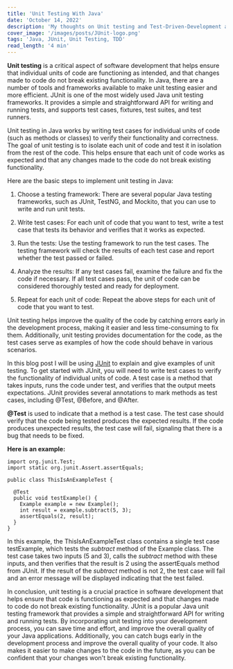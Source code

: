 ```yaml
---
title: 'Unit Testing With Java'
date: 'October 14, 2022'
description: 'My thoughts on Unit testing and Test-Driven-Development and why I think it is important'
cover_image: '/images/posts/JUnit-logo.png'
tags: 'Java, JUnit, Unit Testing, TDD'
read_length: '4 min'
---
```


**Unit testing** is a critical aspect of software development that helps ensure that individual units of code are
functioning as intended, and that changes made to code do not break existing functionality. In Java, there are a number
of tools and frameworks available to make unit testing easier and more efficient.
JUnit is one of the most widely used Java unit testing frameworks. It provides a simple and straightforward API for
writing and running tests, and supports test cases, fixtures, test suites, and test runners.

Unit testing in Java works by writing test cases for individual units of code (such as methods or classes) to verify
their functionality and correctness. The goal of unit testing is to isolate each unit of code and test it in isolation
from the rest of the code. This helps ensure that each unit of code works as expected and that any changes made to the
code do not break existing functionality.

Here are the basic steps to implement unit testing in Java:

1) Choose a testing framework: There are several popular Java testing frameworks, such as JUnit, TestNG, and Mockito,
   that you can use to write and run unit tests.

2) Write test cases: For each unit of code that you want to test, write a test case that tests its behavior and verifies
   that it works as expected.

3) Run the tests: Use the testing framework to run the test cases. The testing framework will check the results of each
   test case and report whether the test passed or failed.

4) Analyze the results: If any test cases fail, examine the failure and fix the code if necessary. If all test cases
   pass, the unit of code can be considered thoroughly tested and ready for deployment.

5) Repeat for each unit of code: Repeat the above steps for each unit of code that you want to test.

Unit testing helps improve the quality of the code by catching errors early in the development process, making it easier
and less time-consuming to fix them. Additionally, unit testing provides documentation for the code, as the test cases
serve as examples of how the code should behave in various scenarios.

In this blog post I will be using [JUnit](https://junit.org/junit5/docs/current/api/) to explain and give examples of
unit testing. To get started with JUnit, you
will need to write test cases to verify the functionality of individual units of code. A
test case is a method that takes inputs, runs the code under test, and verifies that the output meets expectations.
JUnit provides several annotations to mark methods as test cases, including @Test, @Before, and @After.

**@Test** is used to indicate that a method is a test case. The test case should verify that the code being tested
produces
the expected results. If the code produces unexpected results, the test case will fail, signaling that there is a bug
that needs to be fixed.

**Here is an example:**

```
import org.junit.Test;
import static org.junit.Assert.assertEquals;

public class ThisIsAnExampleTest {
  
  @Test
  public void testExample() {
    Example example = new Example();
    int result = example.subtract(5, 3); 
    assertEquals(2, result); 
  }
}
```

In this example, the ThisIsAnExampleTest class contains a single test case testExample, which tests the _subtract_
method of
the
Example
class. The test case takes two inputs (5 and 3), calls the _subtract_ method with these inputs, and then verifies that
the result is 2 using the assertEquals method from JUnit. If the result of the _subtract_ method is not 2, the test case
will fail
and an error message will be displayed indicating that the test failed.

In conclusion, unit testing is a crucial practice in software development that helps ensure that code is
functioning as expected and that changes made to code do not break existing functionality. JUnit is a popular Java unit
testing framework that provides a simple and straightforward API for writing and running tests. By incorporating unit
testing into your development process, you can save time and effort, and improve the overall quality of your Java
applications. Additionally, you can catch bugs early in the development process and improve the overall
quality of your code. It also makes it easier to make changes to the code in the future, as you can be confident that
your changes won't break existing functionality.
